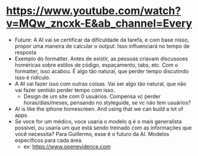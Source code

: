 # https://www.youtube.com/watch?v=MQw_zncxk-E&ab_channel=Every

- Future: A AI vai se certificar da dificuldade da tarefa, e com base nisso, propor uma maneira de calcular o output. Isso influenciará no tempo de resposta
- Exemplo do formatter. Antes de existir, as pessoas criavam discussoes homéricas sobre estilos de código, espaçamento, tabs, etc. Com o formatter, isso acabou. É algo tão natural, que perder tempo discutindo isso é ridículo.
- A AI vai fazer isso com outras coisas. Vai ser algo tão natural, que não vai fazer sentido perder tempo com isso.
  - Design de um site com 0 usuários. Compensa vc perder horas/dias/meses, pensando no styleguide, se vc não tem usuários?
- AI is like the iphone homescreen. And using that we can build a lot of apps.
- Se voce for um médico, voce usaria o modelo q é o mais generalista possível, ou usaria um que está sendo treinado com as informações que você necessita? Para Guillermo, esse é o futuro da AI. Modelos específicos para cada área.
    - ex: https://www.openevidence.com
